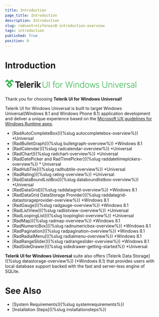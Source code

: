 ```yaml
---
title: Introduction
page_title: Introduction
description: Introduction
slug: radcontrolsforwin8-introduction-overview
tags: introduction
published: True
position: 0
---
```


# Introduction



## ![Rad Controls-Introduction-Overview](images/Introduction/RadControls-Introduction-Overview.png)

Thank you for choosing __Telerik UI for Windows Universal!__

Telerik UI for Windows Universal is built to target Windows Universal(Windows 8.1 and Windows Phone 8.1) application development and deliver a unique experience based on the [Microsoft UX guidelines for Windows Runtime apps](http://msdn.microsoft.com/en-us/library/windows/apps/hh465424.aspx).  

* [RadAutoCompleteBox]({%slug autocompletebox-overview%}) *Universal
* [RadBulletGraph]({%slug bulletgraph-overview%}) *Windows 8.1
* [RadCalendar]({%slug radcalendar-overview%}) *Universal
* [RadChart]({%slug radchart-overview%}) *Universal
* [RadDatePicker and RadTimePicker]({%slug raddatetimepickers-overview%}) * Universal
* [RadHubTile]({%slug radhubtile-overview%}) *Universal
* [RadRating]({%slug rating-overview%}) *Universal
* [RadDataBoundListBox]({%slug databoundlistbox-overview%}) *Universal
* [RadDataGrid]({%slug raddatagrid-overview%}) *Windows 8.1
* [RadDataGrid DataStorage Provider]({%slug raddatagrid-datastorageprovider-overview%}) *Windows 8.1
* [RadGauge]({%slug radgauge-overview%}) *Windows 8.1
* [RadListView]({%slug radlistview-overview%}) *Universal
* [RadLoopingList]({%slug loopinglist-overview%}) *Universal
* [RadMap]({%slug radmap-overview%}) *Windows 8.1
* [RadNumericBox]({%slug radnumericbox-overview%}) *Windows 8.1
* [RadPagination]({%slug radpagination-overview%}) *Windows 8.1
* [RadRadialMenu]({%slug radialmenu-overview%}) *Windows 8.1
* [RadRangeSlider]({%slug radrangeslider-overview%}) *Windows 8.1
* [RadSideDrawer]({%slug sidedrawer-getting-started%}) *Universal
            
**Telerik UI for Windows Universal** suite also offers [Telerik Data Storage]({%slug datastorage-overview%}) (*Windows 8.1) that provides users with local database support backed with the fast and server-less engine of SQLite.
        
# See Also

 * [System Requirements]({%slug systemrequirements%})
 * [Installation Steps]({%slug installationsteps%})
